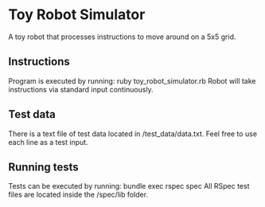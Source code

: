 # Toy Robot Simulator

A toy robot that processes instructions to move around on a 5x5 grid.

## Instructions

Program is executed by running: ruby toy_robot_simulator.rb
Robot will take instructions via standard input continuously.

## Test data
There is a text file of test data located in /test_data/data.txt.
Feel free to use each line as a test input.

## Running tests
Tests can be executed by running: bundle exec rspec spec
All RSpec test files are located inside the /spec/lib folder.